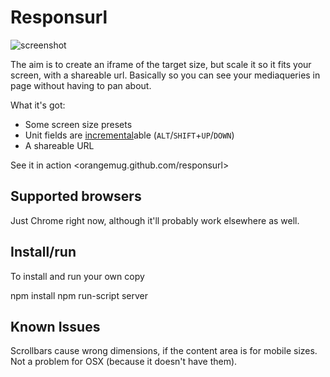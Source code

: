 # Responsurl

![screenshot](assets/screenshot.png)

The aim is to create an iframe of the target size, but scale it so it fits your screen, with a shareable url. Basically so you can see your mediaqueries in page without having to pan about.

What it's got:

 * Some screen size presets
 * Unit fields are [incremental](https://github.com/orangemug/incremental)able (`ALT`/`SHIFT`+`UP`/`DOWN`)
 * A shareable URL

See it in action <orangemug.github.com/responsurl>


## Supported browsers
Just Chrome right now, although it'll probably work elsewhere as well.


## Install/run
To install and run your own copy

  npm install
  npm run-script server


## Known Issues
Scrollbars cause wrong dimensions, if the content area is for mobile sizes. Not a problem for OSX (because it doesn't have them).

